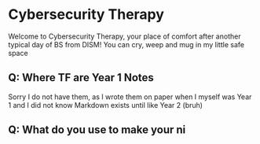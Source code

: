 # Cybersecurity Therapy
Welcome to Cybersecurity Therapy, your place of comfort after another typical day of BS from DISM! You can cry, weep and mug in my little safe space

## Q: Where TF are Year 1 Notes
Sorry I do not have them, as I wrote them on paper when I myself was Year 1 and I did not know Markdown exists until like Year 2 (bruh)

## Q: What do you use to make your ni
